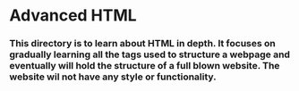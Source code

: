 # Advanced HTML

### This directory is to learn about HTML in depth. It focuses on gradually learning all the tags used to structure a webpage and eventually will hold the structure of a full blown website. The website wil not have any style or functionality.
